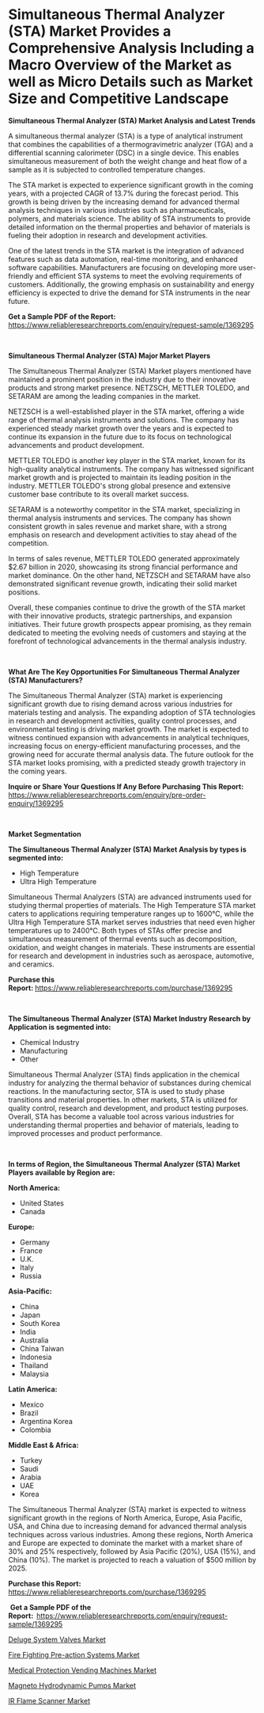 <p><h1>Simultaneous Thermal Analyzer (STA) Market Provides a Comprehensive Analysis Including a Macro Overview of the Market as well as Micro Details such as Market Size and Competitive Landscape</h1></p><p><strong>Simultaneous Thermal Analyzer (STA) Market Analysis and Latest Trends</strong></p>
<p><p>A simultaneous thermal analyzer (STA) is a type of analytical instrument that combines the capabilities of a thermogravimetric analyzer (TGA) and a differential scanning calorimeter (DSC) in a single device. This enables simultaneous measurement of both the weight change and heat flow of a sample as it is subjected to controlled temperature changes. </p><p>The STA market is expected to experience significant growth in the coming years, with a projected CAGR of 13.7% during the forecast period. This growth is being driven by the increasing demand for advanced thermal analysis techniques in various industries such as pharmaceuticals, polymers, and materials science. The ability of STA instruments to provide detailed information on the thermal properties and behavior of materials is fueling their adoption in research and development activities.</p><p>One of the latest trends in the STA market is the integration of advanced features such as data automation, real-time monitoring, and enhanced software capabilities. Manufacturers are focusing on developing more user-friendly and efficient STA systems to meet the evolving requirements of customers. Additionally, the growing emphasis on sustainability and energy efficiency is expected to drive the demand for STA instruments in the near future.</p></p>
<p><strong>Get a Sample PDF of the Report:&nbsp;</strong> <a href="https://www.reliableresearchreports.com/enquiry/request-sample/1369295">https://www.reliableresearchreports.com/enquiry/request-sample/1369295</a></p>
<p>&nbsp;</p>
<p><strong>Simultaneous Thermal Analyzer (STA) Major Market Players</strong></p>
<p><p>The Simultaneous Thermal Analyzer (STA) Market players mentioned have maintained a prominent position in the industry due to their innovative products and strong market presence. NETZSCH, METTLER TOLEDO, and SETARAM are among the leading companies in the market.</p><p>NETZSCH is a well-established player in the STA market, offering a wide range of thermal analysis instruments and solutions. The company has experienced steady market growth over the years and is expected to continue its expansion in the future due to its focus on technological advancements and product development.</p><p>METTLER TOLEDO is another key player in the STA market, known for its high-quality analytical instruments. The company has witnessed significant market growth and is projected to maintain its leading position in the industry. METTLER TOLEDO's strong global presence and extensive customer base contribute to its overall market success.</p><p>SETARAM is a noteworthy competitor in the STA market, specializing in thermal analysis instruments and services. The company has shown consistent growth in sales revenue and market share, with a strong emphasis on research and development activities to stay ahead of the competition.</p><p>In terms of sales revenue, METTLER TOLEDO generated approximately $2.67 billion in 2020, showcasing its strong financial performance and market dominance. On the other hand, NETZSCH and SETARAM have also demonstrated significant revenue growth, indicating their solid market positions.</p><p>Overall, these companies continue to drive the growth of the STA market with their innovative products, strategic partnerships, and expansion initiatives. Their future growth prospects appear promising, as they remain dedicated to meeting the evolving needs of customers and staying at the forefront of technological advancements in the thermal analysis industry.</p></p>
<p>&nbsp;</p>
<p><strong>What Are The Key Opportunities For Simultaneous Thermal Analyzer (STA) Manufacturers?</strong></p>
<p><p>The Simultaneous Thermal Analyzer (STA) market is experiencing significant growth due to rising demand across various industries for materials testing and analysis. The expanding adoption of STA technologies in research and development activities, quality control processes, and environmental testing is driving market growth. The market is expected to witness continued expansion with advancements in analytical techniques, increasing focus on energy-efficient manufacturing processes, and the growing need for accurate thermal analysis data. The future outlook for the STA market looks promising, with a predicted steady growth trajectory in the coming years.</p></p>
<p><strong>Inquire or Share Your Questions If Any Before Purchasing This Report:</strong> <a href="https://www.reliableresearchreports.com/enquiry/pre-order-enquiry/1369295">https://www.reliableresearchreports.com/enquiry/pre-order-enquiry/1369295</a></p>
<p>&nbsp;</p>
<p><strong>Market Segmentation</strong></p>
<p><strong>The Simultaneous Thermal Analyzer (STA) Market Analysis by types is segmented into:</strong></p>
<p><ul><li>High Temperature</li><li>Ultra High Temperature</li></ul></p>
<p><p>Simultaneous Thermal Analyzers (STA) are advanced instruments used for studying thermal properties of materials. The High Temperature STA market caters to applications requiring temperature ranges up to 1600°C, while the Ultra High Temperature STA market serves industries that need even higher temperatures up to 2400°C. Both types of STAs offer precise and simultaneous measurement of thermal events such as decomposition, oxidation, and weight changes in materials. These instruments are essential for research and development in industries such as aerospace, automotive, and ceramics.</p></p>
<p><strong>Purchase this Report:&nbsp;</strong><a href="https://www.reliableresearchreports.com/purchase/1369295">https://www.reliableresearchreports.com/purchase/1369295</a></p>
<p>&nbsp;</p>
<p><strong>The Simultaneous Thermal Analyzer (STA) Market Industry Research by Application is segmented into:</strong></p>
<p><ul><li>Chemical Industry</li><li>Manufacturing</li><li>Other</li></ul></p>
<p><p>Simultaneous Thermal Analyzer (STA) finds application in the chemical industry for analyzing the thermal behavior of substances during chemical reactions. In the manufacturing sector, STA is used to study phase transitions and material properties. In other markets, STA is utilized for quality control, research and development, and product testing purposes. Overall, STA has become a valuable tool across various industries for understanding thermal properties and behavior of materials, leading to improved processes and product performance.</p></p>
<p>&nbsp;</p>
<p><strong>In terms of Region, the Simultaneous Thermal Analyzer (STA) Market Players available by Region are:</strong></p>
<p>
    <p> <strong> North America: </strong>
        <ul>
            <li>United States</li>
            <li>Canada</li>
        </ul>
        </p> 
    <p> <strong> Europe: </strong>
        <ul>
            <li>Germany</li>
            <li>France</li>
            <li>U.K.</li>
            <li>Italy</li>
            <li>Russia</li>
        </ul>
        </p> 
    <p> <strong> Asia-Pacific: </strong>
        <ul>
            <li>China</li>
            <li>Japan</li>
            <li>South Korea</li>
            <li>India</li>
            <li>Australia</li>
            <li>China Taiwan</li>
            <li>Indonesia</li>
            <li>Thailand</li>
            <li>Malaysia</li>
        </ul>
        </p> 
    <p> <strong> Latin America: </strong>
        <ul>
            <li>Mexico</li>
            <li>Brazil</li>
            <li>Argentina Korea</li>
            <li>Colombia</li>
        </ul>
        </p> 
    <p> <strong> Middle East & Africa: </strong>
        <ul>
            <li>Turkey</li>
            <li>Saudi</li>
            <li>Arabia</li>
            <li>UAE</li>
            <li>Korea</li>
        </ul>
    </p>
    </p>
<p><p>The Simultaneous Thermal Analyzer (STA) market is expected to witness significant growth in the regions of North America, Europe, Asia Pacific, USA, and China due to increasing demand for advanced thermal analysis techniques across various industries. Among these regions, North America and Europe are expected to dominate the market with a market share of 30% and 25% respectively, followed by Asia Pacific (20%), USA (15%), and China (10%). The market is projected to reach a valuation of $500 million by 2025.</p></p>
<p><strong>Purchase this Report: </strong><a href="https://www.reliableresearchreports.com/purchase/1369295">https://www.reliableresearchreports.com/purchase/1369295</a></p>
<p>&nbsp;<strong>Get a Sample PDF of the Report:&nbsp;&nbsp;</strong><a href="https://www.reliableresearchreports.com/enquiry/request-sample/1369295">https://www.reliableresearchreports.com/enquiry/request-sample/1369295</a></p>
<p><strong></strong></p>
<p><p><a href="https://medium.com/@othamcclure/analyzing-deluge-system-valves-market-global-industry-perspective-and-forecast-2024-to-2031-988aa56214b6">Deluge System Valves Market</a></p><p><a href="https://medium.com/@raymondgray765/fire-fighting-pre-action-systems-market-trends-forecast-and-competitive-analysis-to-2031-afe6b03cbd06">Fire Fighting Pre-action Systems Market</a></p><p><a href="https://medium.com/@linabernier/medical-protection-vending-machines-market-trends-and-market-analysis-forecasted-for-period-ec8ea7f4eea5">Medical Protection Vending Machines Market</a></p><p><a href="https://medium.com/@timothychapman46/decoding-magneto-hydrodynamic-pumps-market-metrics-market-share-trends-and-growth-patterns-ef1ca954ca56">Magneto Hydrodynamic Pumps Market</a></p><p><a href="https://medium.com/p/e468f90dbb56/edit">IR Flame Scanner Market</a></p></p>